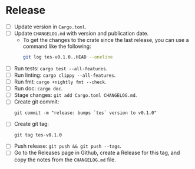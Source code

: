 # Release

- [ ] Update version in `Cargo.toml`.
- [ ] Update `CHANGELOG.md` with version and publication date.
  - To get the changes to the crate since the last release, you can use a
    command like the following:
    ```bash
    git log tes-v0.1.0..HEAD --oneline
    ```
- [ ] Run tests: `cargo test --all-features`.
- [ ] Run linting: `cargo clippy --all-features`.
- [ ] Run fmt: `cargo +nightly fmt --check`.
- [ ] Run doc: `cargo doc`.
- [ ] Stage changes: `git add Cargo.toml CHANGELOG.md`.
- [ ] Create git commit:
  ```
  git commit -m "release: bumps `tes` version to v0.1.0"
  ```
- [ ] Create git tag:
  ```
  git tag tes-v0.1.0
  ```
- [ ] Push release: `git push && git push --tags`.
- [ ] Go to the Releases page in Github, create a Release for this tag, and
      copy the notes from the `CHANGELOG.md` file.
